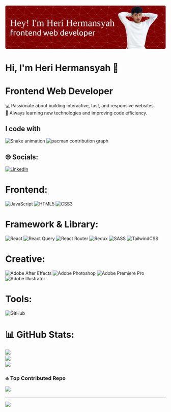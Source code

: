 ![Header](img/banner.png)

# **Hi, I'm Heri Hermansyah** 👋<br>

# **Frontend Web Developer** <br>

💻 Passionate about building interactive, fast, and responsive websites. <br>
🌱 Always learning new technologies and improving code efficiency.<br>

<h2 align="left">I code with</h2>



<img src="https://raw.githubusercontent.com/herman/herman/output/snake.svg" alt="Snake animation" />


<picture>
  <source media="(prefers-color-scheme: dark)" srcset="https://raw.githubusercontent.com/herman/herman/output/pacman-contribution-graph-dark.svg">
  <source media="(prefers-color-scheme: light)" srcset="https://raw.githubusercontent.com/herman/herman/output/pacman-contribution-graph.svg">
  <img alt="pacman contribution graph" src="https://raw.githubusercontent.com/herman/herman/output/pacman-contribution-graph.svg">
</picture>


## 🌐 Socials:

[![LinkedIn](https://img.shields.io/badge/LinkedIn-%230077B5.svg?logo=linkedin&logoColor=white)](https://www.linkedin.com/in/heri-hermansyah)

# Frontend:

![JavaScript](https://img.shields.io/badge/javascript-%23323330.svg?style=for-the-badge&logo=javascript&logoColor=%23F7DF1E) ![HTML5](https://img.shields.io/badge/html5-%23E34F26.svg?style=for-the-badge&logo=html5&logoColor=white) ![CSS3](https://img.shields.io/badge/css3-%231572B6.svg?style=for-the-badge&logo=css3&logoColor=white)

# Framework & Library:

![React](https://img.shields.io/badge/react-%2320232a.svg?style=for-the-badge&logo=react&logoColor=%2361DAFB) ![React Query](https://img.shields.io/badge/-React%20Query-FF4154?style=for-the-badge&logo=react%20query&logoColor=white) ![React Router](https://img.shields.io/badge/React_Router-CA4245?style=for-the-badge&logo=react-router&logoColor=white) ![Redux](https://img.shields.io/badge/redux-%23593d88.svg?style=for-the-badge&logo=redux&logoColor=white) ![SASS](https://img.shields.io/badge/SASS-hotpink.svg?style=for-the-badge&logo=SASS&logoColor=white) ![TailwindCSS](https://img.shields.io/badge/tailwindcss-%2338B2AC.svg?style=for-the-badge&logo=tailwind-css&logoColor=white)

# Creative:

![Adobe After Effects](https://img.shields.io/badge/Adobe%20After%20Effects-9999FF.svg?style=for-the-badge&logo=Adobe%20After%20Effects&logoColor=white) ![Adobe Photoshop](https://img.shields.io/badge/adobe%20photoshop-%2331A8FF.svg?style=for-the-badge&logo=adobe%20photoshop&logoColor=white) ![Adobe Premiere Pro](https://img.shields.io/badge/Adobe%20Premiere%20Pro-9999FF.svg?style=for-the-badge&logo=Adobe%20Premiere%20Pro&logoColor=white) ![Adobe Illustrator](https://img.shields.io/badge/adobe%20illustrator-%23FF9A00.svg?style=for-the-badge&logo=adobe%20illustrator&logoColor=white)

# Tools:

![GitHub](https://img.shields.io/badge/github-%23121011.svg?style=for-the-badge&logo=github&logoColor=white)

# 📊 GitHub Stats:

![](https://github-readme-stats.vercel.app/api?username=herihermansyah&theme=neon&hide_border=true&include_all_commits=true&count_private=false)<br/>
![](https://nirzak-streak-stats.vercel.app/?user=herihermansyah&theme=neon&hide_border=true)<br/>
![](https://github-readme-stats.vercel.app/api/top-langs/?username=herihermansyah&theme=neon&hide_border=true&include_all_commits=true&count_private=false&layout=compact)

### 🔝 Top Contributed Repo

![](https://github-contributor-stats.vercel.app/api?username=herihermansyah&limit=5&theme=dark&combine_all_yearly_contributions=true)

---

[![](https://visitcount.itsvg.in/api?id=herihermansyah&icon=9&color=11)](https://visitcount.itsvg.in)

<!-- Proudly created with GPRM ( https://gprm.itsvg.in ) -->
